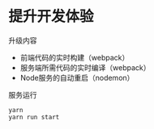 # 提升开发体验

升级内容
* 前端代码的实时构建（webpack）
* 服务端所需代码的实时编译（webpack）
* Node服务的自动重启（nodemon）

服务运行

```
yarn 
yarn run start
```
